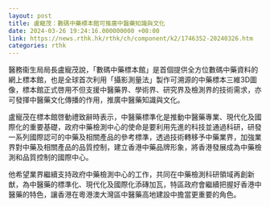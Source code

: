 ```yaml
---
layout: post
title: 盧寵茂：數碼中藥標本館可推廣中醫藥知識與文化
date: 2024-03-26 19:24:16.000000000 +08:00
link: https://news.rthk.hk/rthk/ch/component/k2/1746352-20240326.htm
categories: rthk
---
```


醫務衞生局局長盧寵茂說，「數碼中藥標本館」是首個提供全方位數碼中藥資料的網上標本館，也是全球首次利用「攝影測量法」製作可溯源的中藥標本三維3D圖像，標本館正式啓用不但支援中醫藥界、學術界、研究界及檢測界的技術需求，亦可發揮中醫藥文化傳播的作用，推廣中醫藥知識與文化。

盧寵茂在標本館啓動禮致辭時表示，中醫藥標準化是推動中醫藥專業、現代化及國際化的重要基礎，政府中藥檢測中心的使命是要利用先進的科技並通過科研，研發一系列國際認可的中藥及相關產品的參考標準，透過技術轉移予中藥業界，加強業界對中藥及相關產品的品質控制，建立香港中藥品牌形象，將香港發展成為中藥檢測和品質控制的國際中心。

他希望業界繼續支持政府中藥檢測中心的工作，共同在中藥檢測科研領域再創新猷，為中醫藥的標準化、現代化及國際化添磚加瓦，特區政府會繼續把握好香港中醫藥的特色，讓香港在粵港澳大灣區中醫藥高地建設中擔當更重要的角色。
